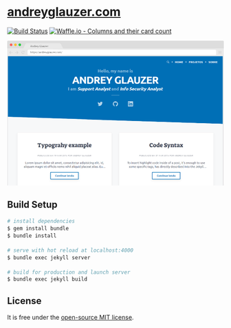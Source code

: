 # [andreyglauzer.com](https://andreyglauzer.com/)

[![Build Status](https://travis-ci.org/andreyglauzer/andreyglauzer.github.io.svg?branch=source)](https://travis-ci.org/andreyglauzer/andreyglauzer.github.io) [![Waffle.io - Columns and their card count](https://badge.waffle.io/andreyglauzer/andreyglauzer.github.io.svg?columns=all)](http://waffle.io/andreyglauzer/andreyglauzer.github.io)


![alt text](img/projetos/andreyglauzer.png "Screenshot")

## Build Setup

``` bash
# install dependencies
$ gem install bundle
$ bundle install

# serve with hot reload at localhost:4000
$ bundle exec jekyll server

# build for production and launch server
$ bundle exec jekyll build
```

## License

It is free under the [open-source MIT license](/LICENSE).

